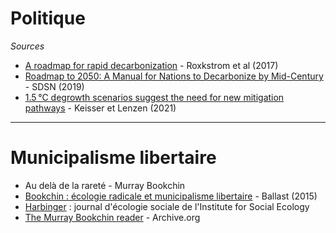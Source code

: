 # Politique

*Sources*

- [A roadmap for rapid decarbonization](https://science.sciencemag.org/content/355/6331/1269) - Roxkstrom et al (2017)
- [Roadmap to 2050: A Manual for Nations to Decarbonize by Mid-Century](https://roadmap2050.report/static/files/roadmap-to-2050.pdf) - SDSN (2019)
- [1.5 °C degrowth scenarios suggest the need for new mitigation pathways](https://www.nature.com/articles/s41467-021-22884-9) - Keisser et Lenzen (2021)

---

# Municipalisme libertaire

- Au delà de la rareté - Murray Bookchin
- [Bookchin : écologie radicale et municipalisme libertaire](https://www.revue-ballast.fr/bookchin-ecologie-radicale-et-municipalisme-libertaire/) - Ballast (2015)
-  [Harbinger](https://social-ecology.org/wp/projects/harbinger-journal/) : journal d'écologie sociale de l'Institute for Social Ecology
-  [The Murray Bookchin reader](https://archive.org/details/themurraybookchinreader) - Archive.org
